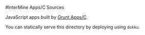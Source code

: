 #InterMine Apps/C Sources

JavaScript apps built by [Grunt Apps/C](https://github.com/intermine/grunt-apps-c).

You can statically serve this directory by deploying using `dokku`.